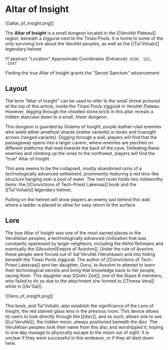 # Altar of Insight

![[altar_of_insight.png]]

The **Altar of Insight** is a small dungeon located in the [[Veruhkt Plateau]] region, beneath a ziggurat next to the Tinaxi Pools. It is home to some of the only surviving lore about the Veruhkt peoples, as well as the [[Tul'Vohaln]] legendary helmet.

!!! abstract "Location"
    Approximate Coordinates (Entrance): `4156, 122, -1547`

Finding the true Altar of Insight grants the "Secret Sanctum" advancement.

## Layout

The term "Altar of Insight" can be used to refer to the small shrine pictured at the top of this article, inside the Tinaxi Pools ziggurat in Veruhkt Plateau. However, digging through the chiseled stone brick in this altar reveals a hidden staircase down to a small, linear dungeon.

This dungeon is guarded by Golems of Insight, purple leather-clad enemies who wield either amethyst shards (melee variants) or bows and truesight arrows (ranged variants). Digging through a wall, players will find that the passageway opens into a larger cavern, where enemies are perched on different platforms that lead towards the back of the cave. Defeating these enemies and climbing up the vines to the northwest, players will find the "true" Altar of Insight.

This area seems to be the collapsed, mostly abandoned ruins of a technologically advanced settlement, prominently featuring a red lens-like structure hanging over a pool of water. The next room holds two noteworthy items: the [[Convictions of Tech-Priest Lakeivaa]] book and the [[Tul'Vohaln]] legendary helmet.

Putting on the helmet will show players an enemy just behind this wall, where a ladder is placed to allow for easy return to the surface.

## Lore

The true Altar of Insight was one of the most sacred places to the Veruhktian peoples, a technologically advanced civilization that was constantly oppressed by larger neighbors, including the Akhlo'Rohmans and eventually the [[Avsohm|Empire of Avsohm]]. Under the rule of Avsohm, these people were forced out of Sal'Veruhkt (Veruhkaan) and into hiding beneath the Tinaxi Pools ziggurat. The author of [[Convictions of Tech-Priest Lakeivaa]] sent her daughter, Gorui, to Avsohm to attempt to learn their technological secrets and bring that knowledge back to her people, saving them. This daughter was [[Gohri Zed]], one of the Stasis 8 members, who failed to do so due to the attachment she formed to [[Thresa Vera]] while in [[Av'Sal]].

![[lens_of_insight.png]]

This book, and Tul'Vohaln, also establish the significance of the Lens of Insight, the red stained glass lens in the previous room. This device allows its users to look directly through the [[disc]], and as such, allows one to see [[Lo'Veruhkt]], the hidden moon, always positioned beneath the disc. The Veruhktian peoples took their name from this disc and worshipped it, hoping to one day manage to physically escape to the moon out of sight. It is unclear if they were successful in this endeavor, or if they all died down here.
